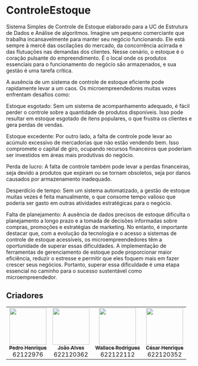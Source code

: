 # ControleEstoque
Sistema Simples de Controle de Estoque elaborado para a UC de Estrutura de Dados e Análise de algoritmos.
Imagine um pequeno comerciante que trabalha incansavelmente para manter seu negócio funcionando. Ele está sempre à mercê das oscilações do mercado, da concorrência acirrada e das flutuações nas demandas dos clientes. Nesse cenário, o estoque é o coração pulsante do empreendimento. É o local onde os produtos essenciais para o funcionamento do negócio são armazenados, e sua gestão é uma tarefa crítica.

A ausência de um sistema de controle de estoque eficiente pode rapidamente levar a um caos. Os microempreendedores muitas vezes enfrentam desafios como:

Estoque esgotado: Sem um sistema de acompanhamento adequado, é fácil perder o controle sobre a quantidade de produtos disponíveis. Isso pode resultar em estoque esgotado de itens populares, o que frustra os clientes e gera perdas de vendas.

Estoque excedente: Por outro lado, a falta de controle pode levar ao acúmulo excessivo de mercadorias que não estão vendendo bem. Isso compromete o capital de giro, ocupando recursos financeiros que poderiam ser investidos em áreas mais produtivas do negócio.

Perda de lucro: A falta de controle também pode levar a perdas financeiras, seja devido a produtos que expiram ou se tornam obsoletos, seja por danos causados por armazenamento inadequado.

Desperdício de tempo: Sem um sistema automatizado, a gestão de estoque muitas vezes é feita manualmente, o que consome tempo valioso que poderia ser gasto em outras atividades estratégicas para o negócio.

Falta de planejamento: A ausência de dados precisos de estoque dificulta o planejamento a longo prazo e a tomada de decisões informadas sobre compras, promoções e estratégias de marketing.
No entanto, é importante destacar que, com a evolução da tecnologia e o acesso a sistemas de controle de estoque acessíveis, os microempreendedores têm a oportunidade de superar essas dificuldades. A implementação de ferramentas de gerenciamento de estoque pode proporcionar maior eficiência, reduzir o estresse e permitir que eles foquem mais em fazer crescer seus negócios. Portanto, superar essa dificuldade é uma etapa essencial no caminho para o sucesso sustentável como microempreendedor.
## Criadores
<table>
  <tr>
    <td align="center"><a href="https://github.com/Pedro-HCM"><img src="https://avatars.githubusercontent.com/u/92341351?v=4" width="100px;" alt=""/><br /><sub><b>Pedro Henrique</b></sub></a><br /> <a>62122976</a></td>
    <td align="center"><a href="https://github.com/joaoalves70/joaoalves70"><img src="https://avatars.githubusercontent.com/u/81262157?v=4" width="100px;" alt=""/><br /><sub><b>João Alves</b></sub></a><br /> <a>622120362</a></td>
    <td align="center"><a href="https://github.com/wallacedev02"><img src="https://avatars.githubusercontent.com/u/103151846?v=4" width="100px;" alt=""/><br /><sub><b>Wallace Rodrigues</b></sub></a><br /> <a>622122112</a></td>
      <td align="center"><a href="https://github.com/cesarHenriqueSM"><img src="https://avatars.githubusercontent.com/u/103151947?v=4" width="100px;" alt=""/><br /><sub><b>César Henrique</b></sub></a><br /> <a>622120352</a></td> 
  <tr>
    
<table
